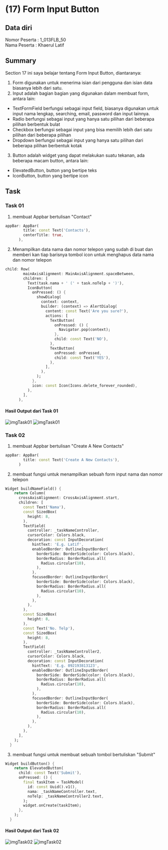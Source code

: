 # (17) Form Input Button
## Data diri 
Nomor Peserta : 1_013FLB_50  <br />
Nama Peserta : Khaerul Latif

## Summary 
Section 17 ini saya belajar tentang Form Input Button, diantaranya:
1. Form digunakan untuk menerima isian dari pengguna dan isian data biasanya lebih dari satu.
2. Input adalah bagian bagian yang digunakan dalam membuat form, antara lain:
- TextFormField berfungsi sebagai input field, biasanya digunakan untuk input nama lengkap, searching, email, password dan input lainnya. 
- Radio berfungsi sebagai input yang hanya satu pilihan dari beberapa pilihan berbentuk bulat
- Checkbox berfungsi sebagai input yang bisa memilih lebih dari satu pilihan dari beberapa pilihan
- Dropdown berfungsi sebagai input yang hanya satu pilihan dari beberapa pilihan berbentuk kotak
3. Button adalah widget yang dapat melakukan suatu tekanan, ada beberapa macam button, antara lain:
- ElevatedButton, button yang bertipe teks
- IconButton, button yang bertipe icon

## Task
### Task 01
1. membuat Appbar bertulisan "Contact"
```dart
appBar: AppBar(
        title: const Text('Contacts'),
        centerTitle: true,
      ),
```

2. Menampilkan data nama dan nomor telepon yang sudah di buat dan memberi kan tiap barisnya tombol icon untuk menghapus data nama dan nomor telepon
```dart
child: Row(
        mainAxisAlignment: MainAxisAlignment.spaceBetween,
        children: [
          Text(task.nama + ' (' + task.noTelp + ')'),
          IconButton(
            onPressed: () {
              showDialog(
                context: context,
                builder: (context) => AlertDialog(
                  content: const Text('Are you sure?'),
                  actions: [
                    TextButton(
                      onPressed: () {
                        Navigator.pop(context);
                      },
                      child: const Text('NO'),
                    ),
                    TextButton(
                      onPressed: onPressed,
                      child: const Text('YES'),
                    ),
                  ],
                ),
              );
            },
            icon: const Icon(Icons.delete_forever_rounded),
          ),
        ],
      ),
```
#### Hasil Output dari Task 01
![imgTask01](screenshoot/task01(1).png)
![imgTask01](screenshoot/task01(2).png)

### Task 02
1. membuat Appbar bertulisan "Create A New Contacts"
```dart
appBar: AppBar(
        title: const Text('Create A New Contacts'),
      )
```

2. membuat fungsi untuk menampilkan sebuah form input nama dan nomor telepon
```dart
Widget buildNameField() {
    return Column(
      crossAxisAlignment: CrossAxisAlignment.start,
      children: [
        const Text('Nama'),
        const SizedBox(
          height: 8,
        ),
        TextField(
          controller: _taskNameController,
          cursorColor: Colors.black,
          decoration: const InputDecoration(
            hintText: 'E.g. Latif',
            enabledBorder: OutlineInputBorder(
              borderSide: BorderSide(color: Colors.black),
              borderRadius: BorderRadius.all(
                Radius.circular(10),
              ),
            ),
            focusedBorder: OutlineInputBorder(
              borderSide: BorderSide(color: Colors.black),
              borderRadius: BorderRadius.all(
                Radius.circular(10),
              ),
            ),
          ),
        ),
        const SizedBox(
          height: 8,
        ),
        const Text('No. Telp'),
        const SizedBox(
          height: 8,
        ),
        TextField(
          controller: _taskNameController2,
          cursorColor: Colors.black,
          decoration: const InputDecoration(
            hintText: 'E.g. 092193813123',
            enabledBorder: OutlineInputBorder(
              borderSide: BorderSide(color: Colors.black),
              borderRadius: BorderRadius.all(
                Radius.circular(10),
              ),
            ),
            focusedBorder: OutlineInputBorder(
              borderSide: BorderSide(color: Colors.black),
              borderRadius: BorderRadius.all(
                Radius.circular(10),
              ),
            ),
          ),
        ),
      ],
    );
  }
```

3. membuat fungsi untuk membuat sebuah tombol bertuliskan "Submit"
```dart
Widget buildButton() {
    return ElevatedButton(
      child: const Text('Submit'),
      onPressed: () {
        final taskItem = TaskModel(
          id: const Uuid().v1(),
          nama: _taskNameController.text,
          noTelp: _taskNameController2.text,
        );
        widget.onCreate(taskItem);
      },
    );
  }
```
#### Hasil Output dari Task 02
![imgTask02](screenshoot/task02(1).png)
![imgTask02](screenshoot/task02(2-3).png)